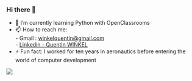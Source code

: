 ### Hi there 👋



- 🌱 I’m currently learning Python with OpenClassrooms
- 📫 How to reach me:  
          - Gmail : winkelquentin@gmail.com  
          - [Linkedin - Quentin WINKEL](https://linkedin.com/in/quentin-winkel)  
- ⚡ Fun fact: I worked for ten years in aeronautics before entering the world of computer development


<img src="https://github-readme-stats.vercel.app/api?username=TheHarryPop&&show_icons=true&title_color=ffffff&icon_color=bb2acf&text_color=daf7dc&bg_color=151515">

<!--
- 🔭 I’m currently working on ...
- 👯 I’m looking to collaborate on ...
- 🤔 I’m looking for help with ...
- 💬 Ask me about ...
- 😄 Pronouns: ...


-->
